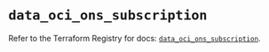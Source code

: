 # `data_oci_ons_subscription`

Refer to the Terraform Registry for docs: [`data_oci_ons_subscription`](https://registry.terraform.io/providers/oracle/oci/7.19.0/docs/data-sources/ons_subscription).
